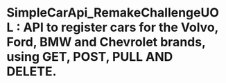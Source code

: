 # SimpleCarApi_RemakeChallengeUOL : API to register cars for the Volvo, Ford, BMW and Chevrolet brands, using GET, POST, PULL AND DELETE.
